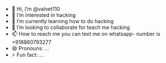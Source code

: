 - 👋 Hi, I’m @valvet110
- 👀 I’m interested in hacking 
- 🌱 I’m currently learning how to do hacking
- 💞️ I’m looking to collaborate for teach me hacking
- 📫 How to reach me you can text me on whatsapp- number is +918860793277
- 😄 Pronouns: ...
- ⚡ Fun fact: ...

<!---
valvet110/valvet110 is a ✨ special ✨ repository because its `README.md` (this file) appears on your GitHub profile.
You can click the Preview link to take a look at your changes.
--->
